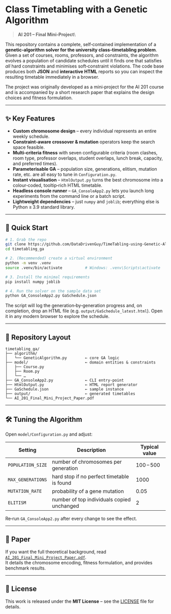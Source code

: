 # Class Timetabling with a Genetic Algorithm

> **AI 201 – Final Mini‑Project**\

This repository contains a complete, self‑contained implementation of a **genetic‑algorithm solver for the university class‑timetabling problem**.\
Given a set of courses, rooms, professors, and constraints, the algorithm evolves a population of candidate schedules until it finds one that satisfies *all* hard constraints and minimises soft‑constraint violations.  The code base produces both **JSON** and **interactive HTML** reports so you can inspect the resulting timetable immediately in a browser.

The project was originally developed as a mini‑project for the AI 201 course and is accompanied by a short research paper that explains the design choices and fitness formulation.

---

## ✨ Key Features

- **Custom chromosome design** – every individual represents an entire weekly schedule.
- **Constraint‑aware crossover & mutation** operators keep the search space feasible.
- **Multi‑criteria fitness** with seven configurable criteria (room clashes, room type, professor overlaps, student overlaps, lunch break, capacity, and preferred times).
- **Parameterisable GA** – population size, generations, elitism, mutation rate, etc. are all easy to tune in `Configuration.py`.
- **Instant visualisation** – `HtmlOutput.py` turns the best chromosome into a colour‑coded, tooltip‑rich HTML timetable.
- **Headless console runner** – `GA_ConsoleApp2.py` lets you launch long experiments from the command line or a batch script.
- **Lightweight dependencies** – just `numpy` and `joblib`; everything else is Python ≥ 3.9 standard library.

---

## 🚀 Quick Start

```bash
# 1. Grab the repo
git clone https://github.com/DataDrivenGuy/TimeTabling-using-Genetic-Algo.git
cd timetabling_ga

# 2. (Recommended) create a virtual environment
python -m venv .venv
source .venv/bin/activate          # Windows: .venv\Scripts\activate

# 3. Install the minimal requirements
pip install numpy joblib

# 4. Run the solver on the sample data set
python GA_ConsoleApp2.py GaSchedule.json
```

The script will log the generation‑by‑generation progress and, on completion, drop an HTML file (e.g. `output/GaSchedule_latest.html`). Open it in any modern browser to explore the schedule.

---

## 📁 Repository Layout

```text
timetabling_ga/
├── algorithm/
│   └── GeneticAlgorithm.py        ← core GA logic
├── model/                         ← domain entities & constraints
│   ├── Course.py
│   ├── Room.py
│   └── …
├── GA_ConsoleApp2.py              ← CLI entry‑point
├── HtmlOutput.py                  ← HTML report generator
├── GaSchedule.json                ← sample instance
├── output/                        ← generated timetables
└── AI_201_Final_Mini_Project_Paper.pdf
```

---

## 🛠 Tuning the Algorithm

Open `model/Configuration.py` and adjust:

| Setting           | Description                                | Typical value |
| ----------------- | ------------------------------------------ | ------------- |
| `POPULATION_SIZE` | number of chromosomes per generation       | 100 – 500     |
| `MAX_GENERATIONS` | hard stop if no perfect timetable is found | 1000          |
| `MUTATION_RATE`   | probability of a gene mutation             | 0.05          |
| `ELITISM`         | number of top individuals copied unchanged | 2             |

Re‑run `GA_ConsoleApp2.py` after every change to see the effect.

---

## 📝 Paper

If you want the full theoretical background, read [`AI_201_Final_Mini_Project_Paper.pdf`](AI_201_Final_Mini_Project_Paper.pdf).\
It details the chromosome encoding, fitness formulation, and provides benchmark results.

---

## 📄 License

This work is released under the **MIT License** – see the [LICENSE](LICENSE) file for details.

